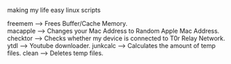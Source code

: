 making my life easy linux scripts  

freemem --> Frees Buffer/Cache Memory.  
macapple --> Changes your Mac Address to Random Apple Mac Address.  
checktor --> Checks whether my device is connected to T0r Relay Network.  
ytdl  --> Youtube downloader.
junkcalc  --> Calculates the amount of temp files.
clean   --> Deletes temp files.
